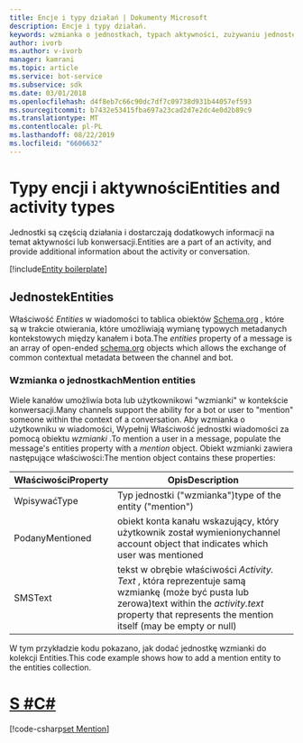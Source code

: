 ```yaml
---
title: Encje i typy działań | Dokumenty Microsoft
description: Encje i typy działań.
keywords: wzmianka o jednostkach, typach aktywności, zużywaniu jednostek
author: ivorb
ms.author: v-ivorb
manager: kamrani
ms.topic: article
ms.service: bot-service
ms.subservice: sdk
ms.date: 03/01/2018
ms.openlocfilehash: d4f8eb7c66c90dc7df7c09738d931b44057ef593
ms.sourcegitcommit: b7432e53415fba697a23cad2d7e2dc4e0d2b89c9
ms.translationtype: MT
ms.contentlocale: pl-PL
ms.lasthandoff: 08/22/2019
ms.locfileid: "6606632"
---
```

# <a name="entities-and-activity-types"></a><span data-ttu-id="e7fba-104">Typy encji i aktywności</span><span class="sxs-lookup"><span data-stu-id="e7fba-104">Entities and activity types</span></span>

<span data-ttu-id="e7fba-105">Jednostki są częścią działania i dostarczają dodatkowych informacji na temat aktywności lub konwersacji.</span><span class="sxs-lookup"><span data-stu-id="e7fba-105">Entities are a part of an activity, and provide additional information about the activity or conversation.</span></span>

[!include[Entity boilerplate](includes/C1-snippet-entity-boilerplate.md)]

## <a name="entities"></a><span data-ttu-id="e7fba-106">Jednostek</span><span class="sxs-lookup"><span data-stu-id="e7fba-106">Entities</span></span>

<span data-ttu-id="e7fba-107">Właściwość *Entities* w wiadomości to tablica obiektów <a href="http://schema.org/" target="_blank">Schema.org</a> , które są w trakcie otwierania, które umożliwiają wymianę typowych metadanych kontekstowych między kanałem i bota.</span><span class="sxs-lookup"><span data-stu-id="e7fba-107">The *entities* property of a message is an array of open-ended <a href="http://schema.org/" target="_blank">schema.org</a> objects which allows the exchange of common contextual metadata between the channel and bot.</span></span>

### <a name="mention-entities"></a><span data-ttu-id="e7fba-108">Wzmianka o jednostkach</span><span class="sxs-lookup"><span data-stu-id="e7fba-108">Mention entities</span></span> 

<span data-ttu-id="e7fba-109">Wiele kanałów umożliwia bota lub użytkownikowi "wzmianki" w kontekście konwersacji.</span><span class="sxs-lookup"><span data-stu-id="e7fba-109">Many channels support the ability for a bot or user to "mention" someone within the context of a conversation.</span></span>
<span data-ttu-id="e7fba-110">Aby wzmianka o użytkowniku w wiadomości, Wypełnij Właściwość jednostki wiadomości za pomocą obiektu *wzmianki* .</span><span class="sxs-lookup"><span data-stu-id="e7fba-110">To mention a user in a message, populate the message's entities property with a *mention* object.</span></span>
<span data-ttu-id="e7fba-111">Obiekt wzmianki zawiera następujące właściwości:</span><span class="sxs-lookup"><span data-stu-id="e7fba-111">The mention object contains these properties:</span></span>

| <span data-ttu-id="e7fba-112">Właściwości</span><span class="sxs-lookup"><span data-stu-id="e7fba-112">Property</span></span> | <span data-ttu-id="e7fba-113">Opis</span><span class="sxs-lookup"><span data-stu-id="e7fba-113">Description</span></span> |
|----|----|
| <span data-ttu-id="e7fba-114">Wpisywać</span><span class="sxs-lookup"><span data-stu-id="e7fba-114">Type</span></span> | <span data-ttu-id="e7fba-115">Typ jednostki ("wzmianka")</span><span class="sxs-lookup"><span data-stu-id="e7fba-115">type of the entity ("mention")</span></span> |
| <span data-ttu-id="e7fba-116">Podany</span><span class="sxs-lookup"><span data-stu-id="e7fba-116">Mentioned</span></span> | <span data-ttu-id="e7fba-117">obiekt konta kanału wskazujący, który użytkownik został wymieniony</span><span class="sxs-lookup"><span data-stu-id="e7fba-117">channel account object that indicates which user was mentioned</span></span> | 
| <span data-ttu-id="e7fba-118">SMS</span><span class="sxs-lookup"><span data-stu-id="e7fba-118">Text</span></span> | <span data-ttu-id="e7fba-119">tekst w obrębie właściwości *Activity. Text* , która reprezentuje samą wzmiankę (może być pusta lub zerowa)</span><span class="sxs-lookup"><span data-stu-id="e7fba-119">text within the *activity.text* property that represents the mention itself (may be empty or null)</span></span> |

<span data-ttu-id="e7fba-120">W tym przykładzie kodu pokazano, jak dodać jednostkę wzmianki do kolekcji Entities.</span><span class="sxs-lookup"><span data-stu-id="e7fba-120">This code example shows how to add a mention entity to the entities collection.</span></span>

# <a name="ctabcs"></a>[<span data-ttu-id="e7fba-121">S #</span><span class="sxs-lookup"><span data-stu-id="e7fba-121">C#</span></span>](#tab/cs)
[!code-csharp[set Mention](includes/code/C1-dotnet-create-messages.cs#setMention)]

